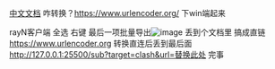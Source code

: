 [中文文档](https://github.com/tindy2013/subconverter/blob/master/README-cn.md)
咋转换？https://www.urlencoder.org/
下win端起来

rayN客户端 全选 右键 最后一项批量导出![image](https://user-images.githubusercontent.com/46619740/219603746-1d4729c8-67ed-4fe1-ab59-7627c22f05d2.png)
丢到个文档里 搞成直链 https://www.urlencoder.org 转换直连后丢到最后面
http://127.0.0.1:25500/sub?target=clash&url=替换此处
完事
